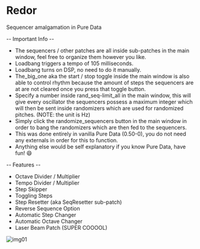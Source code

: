 # Redor
Sequencer amalgamation in Pure Data

-- Important Info -- 

- The sequencers / other patches are all inside sub-patches in the main window, feel free to organize them however you like.
- Loadbang triggers a tempo of 105 milliseconds.
- Loadbang turns on DSP, no need to do it manually.
- The_big_one aka the start / stop toggle inside the main window is also able to control rhythm because the amount of steps the sequencers are at are not cleared once you press that toggle button.
- Specify a number inside rand_seq-limit_all in the main window, this will give every oscillator the sequencers possess a maximum integer which will then be sent inside randomizers which are used for randomized pitches. (NOTE: the unit is Hz)
- Simply click the randomize_sequencers button in the main window in order to bang the randomizers which are then fed to the sequencers.
- This was done entirely in vanilla Pure Data (0.50-0), you do not need any externals in order for this to function.
- Anything else would be self explanatory if you know Pure Data, have fun! 😄

-- Features --

- Octave Divider / Multiplier
- Tempo Divider / Multiplier
- Step Skipper
- Toggling Steps
- Step Resetter (aka SeqResetter sub-patch)
- Reverse Sequence Option
- Automatic Step Changer
- Automatic Octave Changer
- Laser Beam Patch (SUPER COOOOL)

![img01](https://user-images.githubusercontent.com/103774736/165374350-29ebb403-94b1-4ef7-ab9f-3dbba88a06e3.PNG)
